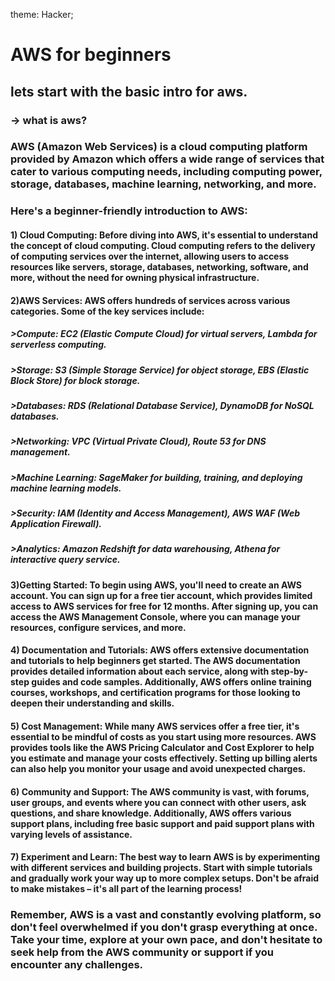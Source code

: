 theme: Hacker;
# AWS for beginners
## lets start with the basic intro for aws.
### -> what is aws? 
### AWS (Amazon Web Services) is a cloud computing platform provided by Amazon which offers a wide range of services that cater to various computing needs, including computing power, storage, databases, machine learning, networking, and more.  
### Here's a beginner-friendly introduction to AWS:
#### 1) Cloud Computing: Before diving into AWS, it's essential to understand the concept of cloud computing. Cloud computing refers to the delivery of computing services over the internet, allowing users to access resources like servers, storage, databases, networking, software, and more, without the need for owning physical infrastructure.
#### 2)AWS Services: AWS offers hundreds of services across various categories. Some of the key services include:
##### >Compute: EC2 (Elastic Compute Cloud) for virtual servers, Lambda for serverless computing.
##### >Storage: S3 (Simple Storage Service) for object storage, EBS (Elastic Block Store) for block storage.
##### >Databases: RDS (Relational Database Service), DynamoDB for NoSQL databases.
##### >Networking: VPC (Virtual Private Cloud), Route 53 for DNS management.
##### >Machine Learning: SageMaker for building, training, and deploying machine learning models.
##### >Security: IAM (Identity and Access Management), AWS WAF (Web Application Firewall).
##### >Analytics: Amazon Redshift for data warehousing, Athena for interactive query service.

#### 3)Getting Started: To begin using AWS, you'll need to create an AWS account. You can sign up for a free tier account, which provides limited access to AWS services for free for 12 months. After signing up, you can access the AWS Management Console, where you can manage your resources, configure services, and more.

#### 4) Documentation and Tutorials: AWS offers extensive documentation and tutorials to help beginners get started. The AWS documentation provides detailed information about each service, along with step-by-step guides and code samples. Additionally, AWS offers online training courses, workshops, and certification programs for those looking to deepen their understanding and skills.

#### 5) Cost Management: While many AWS services offer a free tier, it's essential to be mindful of costs as you start using more resources. AWS provides tools like the AWS Pricing Calculator and Cost Explorer to help you estimate and manage your costs effectively. Setting up billing alerts can also help you monitor your usage and avoid unexpected charges.

#### 6) Community and Support: The AWS community is vast, with forums, user groups, and events where you can connect with other users, ask questions, and share knowledge. Additionally, AWS offers various support plans, including free basic support and paid support plans with varying levels of assistance.

#### 7) Experiment and Learn: The best way to learn AWS is by experimenting with different services and building projects. Start with simple tutorials and gradually work your way up to more complex setups. Don't be afraid to make mistakes – it's all part of the learning process!

### Remember, AWS is a vast and constantly evolving platform, so don't feel overwhelmed if you don't grasp everything at once. Take your time, explore at your own pace, and don't hesitate to seek help from the AWS community or support if you encounter any challenges.
